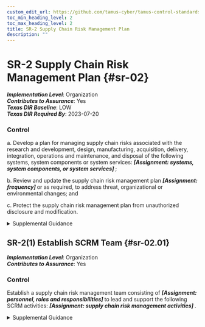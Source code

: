```yaml
---
custom_edit_url: https://github.com/tamus-cyber/tamus-control-standards/tree/main/content/tamus.edu/TAMUS_profile.xml
toc_min_heading_level: 2
toc_max_heading_level: 2
title: SR-2 Supply Chain Risk Management Plan
description: ""
---
```


# SR-2 Supply Chain Risk Management Plan {#sr-02}

_**Implementation Level**_: Organization\
_**Contributes to Assurance**_: Yes\
_**Texas DIR Baseline**_: LOW\
_**Texas DIR Required By**_: 2023-07-20

### Control

a. Develop a plan for managing supply chain risks associated with the research and development, design, manufacturing, acquisition, delivery, integration, operations and maintenance, and disposal of the following systems, system components or system services: <strong title="sr-02_odp.01"> <em>[Assignment: systems, system components, or system services]</em> </strong>;

b. Review and update the supply chain risk management plan <strong title="sr-02_odp.02"> <em>[Assignment: frequency]</em> </strong> or as required, to address threat, organizational or environmental changes; and

c. Protect the supply chain risk management plan from unauthorized disclosure and modification.

<details>
  <summary>Supplemental Guidance</summary>

The dependence on products, systems, and services from external providers, as well as the nature of the relationships with those providers, present an increasing level of risk to an organization. Threat actions that may increase security or privacy risks include unauthorized production, the insertion or use of counterfeits, tampering, theft, insertion of malicious software and hardware, and poor manufacturing and development practices in the supply chain. Supply chain risks can be endemic or systemic within a system element or component, a system, an organization, a sector, or the Nation. Managing supply chain risk is a complex, multifaceted undertaking that requires a coordinated effort across an organization to build trust relationships and communicate with internal and external stakeholders. Supply chain risk management (SCRM) activities include identifying and assessing risks, determining appropriate risk response actions, developing SCRM plans to document response actions, and monitoring performance against plans. The SCRM plan (at the system-level) is implementation specific, providing policy implementation, requirements, constraints and implications. It can either be stand-alone, or incorporated into system security and privacy plans. The SCRM plan addresses managing, implementation, and monitoring of SCRM controls and the development/sustainment of systems across the SDLC to support mission and business functions.

</details>

## SR-2(1) Establish SCRM Team {#sr-02.01}

_**Implementation Level**_: Organization\
_**Contributes to Assurance**_: Yes

### Control

Establish a supply chain risk management team consisting of <strong title="sr-02.01_odp.01"> <em>[Assignment: personnel, roles and responsibilities]</em> </strong> to lead and support the following SCRM activities: <strong title="sr-02.01_odp.02"> <em>[Assignment: supply chain risk management activities]</em> </strong>.

<details>
  <summary>Supplemental Guidance</summary>

To implement supply chain risk management plans, organizations establish a coordinated, team-based approach to identify and assess supply chain risks and manage these risks by using programmatic and technical mitigation techniques. The team approach enables organizations to conduct an analysis of their supply chain, communicate with internal and external partners or stakeholders, and gain broad consensus regarding the appropriate resources for SCRM. The SCRM team consists of organizational personnel with diverse roles and responsibilities for leading and supporting SCRM activities, including risk executive, information technology, contracting, information security, privacy, mission or business, legal, supply chain and logistics, acquisition, business continuity, and other relevant functions. Members of the SCRM team are involved in various aspects of the SDLC and, collectively, have an awareness of and provide expertise in acquisition processes, legal practices, vulnerabilities, threats, and attack vectors, as well as an understanding of the technical aspects and dependencies of systems. The SCRM team can be an extension of the security and privacy risk management processes or be included as part of an organizational risk management team.

</details>

